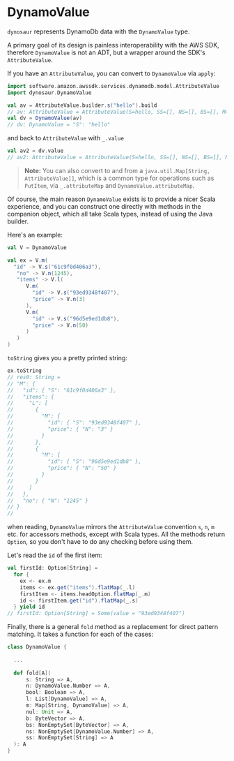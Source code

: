 # DynamoValue

`dynosaur` represents DynamoDb data with the `DynamoValue` type.

A primary goal of its design is painless interoperability with the AWS
SDK, therefore `DynamoValue` is not an ADT, but a wrapper around the
SDK's `AttributeValue`.

If you have an `AttributeValue`, you can convert to `DynamoValue` via
`apply`:

```scala
import software.amazon.awssdk.services.dynamodb.model.AttributeValue
import dynosaur.DynamoValue

val av = AttributeValue.builder.s("hello").build
// av: AttributeValue = AttributeValue(S=hello, SS=[], NS=[], BS=[], M={}, L=[])
val dv = DynamoValue(av)
// dv: DynamoValue = "S": "hello"
```

and back to `AttributeValue` with `_.value`

```scala
val av2 = dv.value
// av2: AttributeValue = AttributeValue(S=hello, SS=[], NS=[], BS=[], M={}, L=[])
```

> **Note:** You can also convert to and from a `java.util.Map[String,
AttributeValue]]`, which is a common type for operations such as
`PutItem`, via `_.attributeMap` and `DynamoValue.attributeMap`.

Of course, the main reason `DynamoValue` exists is to provide a
nicer Scala experience, and you can construct one directly with
methods in the companion object, which all take Scala types, instead
of using the Java builder.

Here's an example:

```scala
val V = DynamoValue

val ex = V.m(
  "id" -> V.s("61c9f0d406a3"),
   "no" -> V.n(1245),
   "items" -> V.l(
      V.m(
        "id" -> V.s("93ed9348f407"),
        "price" -> V.n(3)
      ),
      V.m(
        "id" -> V.s("96d5e9ed1db8"),
        "price" -> V.n(50)
      )
   )
)
```

`toString` gives you a pretty printed string:

```scala
ex.toString
// res0: String = 
// "M": {
//   "id": { "S": "61c9f0d406a3" },
//   "items": {
//     "L": [
//       {
//         "M": {
//           "id": { "S": "93ed9348f407" },
//           "price": { "N": "3" }
//         }
//       },
//       {
//         "M": {
//           "id": { "S": "96d5e9ed1db8" },
//           "price": { "N": "50" }
//         }
//       }
//     ]
//   },
//   "no": { "N": "1245" }
// }
//
```

when reading, `DynamoValue` mirrors the `AttributeValue` convention
`s`, `n`, `m` etc. for accessors methods, except with Scala types. All
the methods return `Option`, so you don't have to do any checking
before using them.

Let's read the `id` of the first item:

```scala
val firstId: Option[String] =
  for {
    ex <- ex.m
    items <- ex.get("items").flatMap(_.l)
    firstItem <- items.headOption.flatMap(_.m)
    id <- firstItem.get("id").flatMap(_.s)
  } yield id
// firstId: Option[String] = Some(value = "93ed9348f407")
```

Finally, there is a general `fold` method as a replacement for direct
pattern matching. It takes a function for each of the cases:

```scala
class DynamoValue {
  
  ...
  
  def fold[A](
      s: String => A,
      n: DynamoValue.Number => A,
      bool: Boolean => A,
      l: List[DynamoValue] => A,
      m: Map[String, DynamoValue] => A,
      nul: Unit => A,
      b: ByteVector => A,
      bs: NonEmptySet[ByteVector] => A,
      ns: NonEmptySet[DynamoValue.Number] => A,
      ss: NonEmptySet[String] => A
  ): A
}
```
